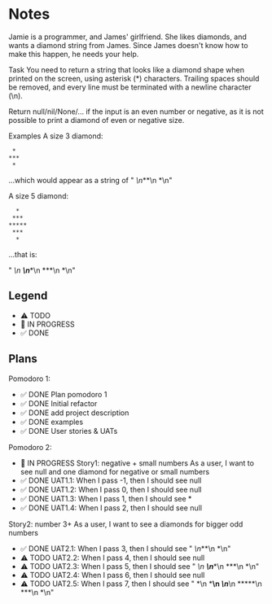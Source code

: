 # Notes

Jamie is a programmer, and James' girlfriend. She likes diamonds, and wants a diamond string from James. Since James doesn't know how to make this happen, he needs your help.

Task
You need to return a string that looks like a diamond shape when printed on the screen, using asterisk (*) characters. Trailing spaces should be removed, and every line must be terminated with a newline character (\n).

Return null/nil/None/... if the input is an even number or negative, as it is not possible to print a diamond of even or negative size.

Examples
A size 3 diamond:
```
 *
***
 *
```
...which would appear as a string of " *\n***\n *\n"

A size 5 diamond:
```
  *
 ***
*****
 ***
  *
```
...that is:

"  *\n ***\n*****\n ***\n  *\n"

## Legend
- ⚠ TODO
- 🚧 IN PROGRESS
- ✅ DONE

## Plans

Pomodoro 1:
- ✅ DONE Plan pomodoro 1
- ✅ DONE Initial refactor
- ✅ DONE add project description
- ✅ DONE examples
- ✅ DONE User stories & UATs

Pomodoro 2:
- 🚧 IN PROGRESS Story1: negative + small numbers
As a user, I want to see null and one diamond for negative or small numbers
- ✅ DONE UAT1.1: When I pass -1, then I should see null
- ✅ DONE UAT1.2: When I pass 0, then I should see null
- ✅ DONE UAT1.3: When I pass 1, then I should see *
- ✅ DONE UAT1.4: When I pass 2, then I should see null

Story2: number 3+
As a user, I want to see a diamonds for bigger odd numbers 
- ✅ DONE UAT2.1: When I pass 3, then I should see " *\n***\n *\n"
- ⚠ TODO UAT2.2: When I pass 4, then I should see null
- ⚠ TODO UAT2.3: When I pass 5, then I should see "  *\n ***\n*****\n ***\n  *\n"
- ⚠ TODO UAT2.4: When I pass 6, then I should see null
- ⚠ TODO UAT2.5: When I pass 7, then I should see "   *\n   ***\n *****\n*******\n *****\n  ***\n  *\n"